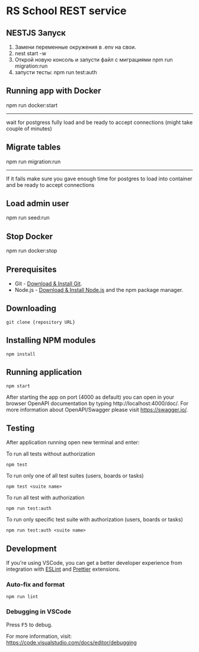 # RS School REST service

## NESTJS Запуск

1. Замени переменные окружения в .env на свои.
2. nest start -w
3. Открой новую консоль и запусти файл с миграциями npm run migration:run
4. запусти тесты: npm run test:auth

## Running app with Docker

npm run docker:start

---

wait for postgress fully load and be ready to accept connections (might take couple of minutes)

## Migrate tables

npm run migration:run

---

If it fails make sure you gave enough time for postgres to load into container and be ready to accept connections

## Load admin user

npm run seed:run

## Stop Docker

npm run docker:stop

## Prerequisites

- Git - [Download & Install Git](https://git-scm.com/downloads).
- Node.js - [Download & Install Node.js](https://nodejs.org/en/download/) and the npm package manager.

## Downloading

```
git clone {repository URL}
```

## Installing NPM modules

```
npm install
```

## Running application

```
npm start
```

After starting the app on port (4000 as default) you can open
in your browser OpenAPI documentation by typing http://localhost:4000/doc/.
For more information about OpenAPI/Swagger please visit https://swagger.io/.

## Testing

After application running open new terminal and enter:

To run all tests without authorization

```
npm test
```

To run only one of all test suites (users, boards or tasks)

```
npm test <suite name>
```

To run all test with authorization

```
npm run test:auth
```

To run only specific test suite with authorization (users, boards or tasks)

```
npm run test:auth <suite name>
```

## Development

If you're using VSCode, you can get a better developer experience from integration with [ESLint](https://marketplace.visualstudio.com/items?itemName=dbaeumer.vscode-eslint) and [Prettier](https://marketplace.visualstudio.com/items?itemName=esbenp.prettier-vscode) extensions.

### Auto-fix and format

```
npm run lint
```

### Debugging in VSCode

Press <kbd>F5</kbd> to debug.

For more information, visit: https://code.visualstudio.com/docs/editor/debugging
